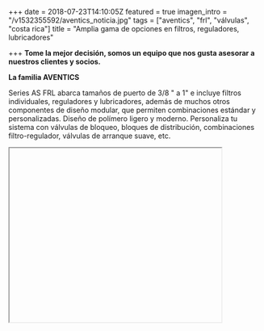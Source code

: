 +++
date = 2018-07-23T14:10:05Z
featured = true
imagen_intro = "/v1532355592/aventics_noticia.jpg"
tags = ["aventics", "frl", "válvulas", "costa rica"]
title = "Amplia gama de opciones en filtros, reguladores, lubricadores"

+++
**Tome la mejor decisión, somos un equipo que nos gusta asesorar a nuestros clientes y socios.**

**La familia AVENTICS**

Series AS FRL abarca tamaños de puerto de 3/8 " a 1" e incluye filtros individuales, reguladores y lubricadores, además de muchos otros componentes de diseño modular, que permiten combinaciones estándar y personalizadas. Diseño de polímero ligero y moderno. Personaliza tu sistema con válvulas de bloqueo, bloques de distribución, combinaciones filtro-regulador, válvulas de arranque suave, etc.

<iframe width="420" height="345" 

src="[https://www.youtube.com/watch?v=7ZsHiDKeJsE](https://www.youtube.com/watch?v=7ZsHiDKeJsE "https://www.youtube.com/watch?v=7ZsHiDKeJsE")">

</iframe>